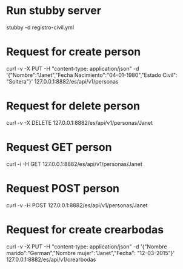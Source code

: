 # Run stubby server
stubby -d registro-civil.yml

# Request for create person
curl -v -X PUT -H "content-type: application/json" -d '{"Nombre":"Janet","Fecha Nacimiento":"04-01-1980","Estado Civil": "Soltera"}' 127.0.0.1:8882/es/api/v1/personas

# Request for delete person
curl -v -X DELETE 127.0.0.1:8882/es/api/v1/personas/Janet

# Request GET person
curl -i -H GET 127.0.0.1:8882/es/api/v1/personas/Janet

# Request POST person
curl -v -H POST 127.0.0.1:8882/es/api/v1/personas/Janet

# Request for create crearbodas
curl -v -X PUT -H "content-type: application/json" -d '{"Nombre marido":"German","Nombre mujer":"Janet","Fecha": "12-03-2015"}' 127.0.0.1:8882/es/api/v1/crearbodas
